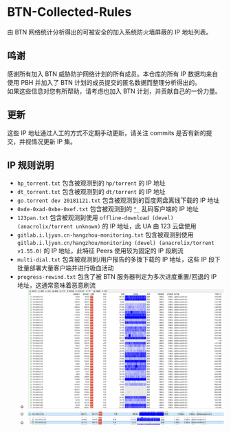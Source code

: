 # BTN-Collected-Rules

由 BTN 网络统计分析得出的可被安全的加入系统防火墙屏蔽的 IP 地址列表。

## 鸣谢

感谢所有加入 BTN 威胁防护网络计划的所有成员。本仓库的所有 IP 数据均来自使用 PBH 并加入了 BTN 计划的成员提交的匿名数据而整理分析得出的。  
如果这些信息对您有所帮助，请考虑也加入 BTN 计划，并贡献自己的一份力量。

## 更新

这些 IP 地址通过人工的方式不定期手动更新，请关注 commits 是否有新的提交，并视情况更新 IP 集。

## IP 规则说明

* `hp_torrent.txt` 包含被观测到的 `hp/torrent` 的 IP 地址
* `dt_torrent.txt` 包含被观测到的 `dt/torrent` 的 IP 地址
* `go.torrent dev 20181121.txt` 包含被观测到的百度网盘离线下载的 IP 地址
* `0xde-0xad-0xbe-0xef.txt` 包含被观测到的 `ޭ__` 乱码客户端的 IP 地址
* `123pan.txt` 包含被观测到使用 `offline-download (devel) (anacrolix/torrent unknown)` 的 IP 地址，此 UA 由 123 云盘使用
* `gitlab.i.ljyun.cn-hangzhou-monitoring.txt` 包含被观测到使用 `gitlab.i.ljyun.cn/hangzhou/monitoring (devel) (anacrolix/torrent v1.55.0)` 的 IP 地址，此特征 Peers 使用较为固定的 IP 段刷流
* `multi-dial.txt` 包含被观测到/用户报告的多拨下载的 IP 地址，这些 IP 段下批量部署大量客户端并进行吸血活动
* `progress-rewind.txt` 包含了被 BTN 服务器判定为多次进度重置/回退的 IP 地址，这通常意味着恶意刷流
  * ![multi-dial-1](./assets/101.69.63.0-64-p1.png)
  * ![multi-dial-2](./assets/101.69.63.0-64-p2.png)
  * ![multi-dial-3](./assets/101.69.63.0-64-p3.png)
